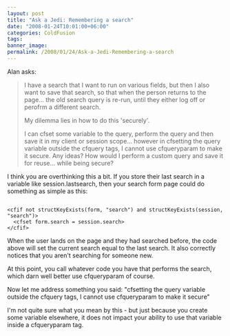 ```yaml
---
layout: post
title: "Ask a Jedi: Remembering a search"
date: "2008-01-24T10:01:00+06:00"
categories: ColdFusion 
tags: 
banner_image: 
permalink: /2008/01/24/Ask-a-Jedi-Remembering-a-search
---
```


Alan asks:

<blockquote>
<p>
I have a search that I want to run on various fields, but then I also want to save that search, so that when the
person returns to the page... the old search query is re-run, until they either log off or perofrm a different search.

My dilemma lies in how to do this 'securely'.

I can cfset some variable to the query, perform the query and then save it in my client or session scope... however in cfsetting the query variable outside the cfquery tags, I cannot use cfqueryparam to make it secure. Any ideas?  How would I perform a custom query and save it for reuse... while
being secure?
</p>
</blockquote>

I think you are overthinking this a bit. If you store their last search in a variable like session.lastsearch, then your search form page could do something as simple as this:

<code>
&lt;cfif not structKeyExists(form, "search") and structKeyExists(session, "search")&gt;
  &lt;cfset form.search = session.search&gt;
&lt;/cfif&gt;
</code>

When the user lands on the page and they had searched before, the code above will set the current search equal to the last search. It also correctly notices that you aren't searching for someone new.

At this point, you call whatever code you have that performs the search, which darn well better use cfqueryparam of course.

Now let me address something you said: "cfsetting the query variable outside the cfquery tags, I cannot use cfqueryparam to make it secure"

I'm not quite sure what you mean by this - but just because you create some variable elsewhere, it does not impact your ability to use that variable inside a cfqueryparam tag.